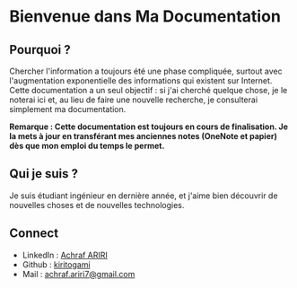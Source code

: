 # Bienvenue dans Ma Documentation 

## Pourquoi ?

Chercher l'information a toujours été une phase compliquée, surtout avec l'augmentation exponentielle des informations qui existent sur Internet. Cette documentation a un seul objectif : si j'ai cherché quelque chose, je le noterai ici et, au lieu de faire une nouvelle recherche, je consulterai simplement ma documentation.

**Remarque :  Cette documentation est toujours en cours de finalisation. Je la mets à jour en transférant mes anciennes notes (OneNote et papier) dès que mon emploi du temps le permet.**

## Qui je suis ? 

Je suis étudiant ingénieur en dernière année, et j'aime bien découvrir de nouvelles choses et de nouvelles technologies.

## Connect 
- LinkedIn : [Achraf ARIRI](https://www.linkedin.com/in/achraf-ariri/?lipi=urn%3Ali%3Apage%3Ad_flagship3_feed%3B%2Bf0oT0i9TpSBLS4h2rpeJA%3D%3D)
- Github : [kiritogami](https://github.com/kiritogami)
- Mail : achraf.ariri7@gmail.com


